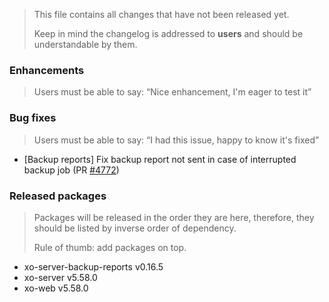> This file contains all changes that have not been released yet.
>
> Keep in mind the changelog is addressed to **users** and should be
> understandable by them.

### Enhancements

> Users must be able to say: “Nice enhancement, I'm eager to test it”

### Bug fixes

> Users must be able to say: “I had this issue, happy to know it's fixed”

- [Backup reports] Fix backup report not sent in case of interrupted backup job (PR [#4772](https://github.com/vatesfr/xen-orchestra/pull/4772))

### Released packages

> Packages will be released in the order they are here, therefore, they should
> be listed by inverse order of dependency.
>
> Rule of thumb: add packages on top.

- xo-server-backup-reports v0.16.5
- xo-server v5.58.0
- xo-web v5.58.0
